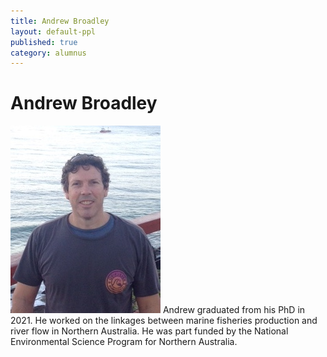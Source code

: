 ```yaml
---
title: Andrew Broadley
layout: default-ppl
published: true
category: alumnus
---
```


# Andrew Broadley
![](/images/people/Andrew-Broadley.jpeg)
Andrew graduated from his PhD in 2021. He worked  on the linkages between marine fisheries production and river flow in Northern Australia. He was part funded by the National Environmental Science Program for Northern Australia.

